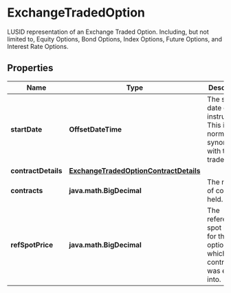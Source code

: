 

# ExchangeTradedOption

LUSID representation of an Exchange Traded Option.  Including, but not limited to, Equity Options, Bond Options, Index Options, Future Options, and Interest Rate Options.

## Properties

Name | Type | Description | Notes
------------ | ------------- | ------------- | -------------
**startDate** | **OffsetDateTime** | The start date of the instrument. This is normally synonymous with the trade-date. | 
**contractDetails** | [**ExchangeTradedOptionContractDetails**](ExchangeTradedOptionContractDetails.md) |  | 
**contracts** | **java.math.BigDecimal** | The number of contracts held. | 
**refSpotPrice** | **java.math.BigDecimal** | The reference spot price for the option at which the contract was entered into. | 



